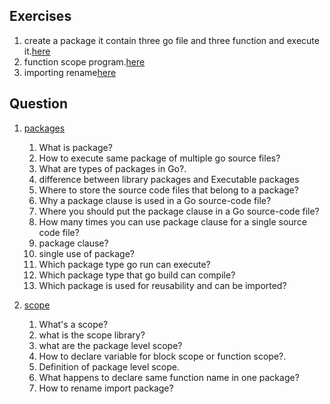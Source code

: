 ## Exercises
1. create a package it contain three go file and three function and execute it.[here](https://github.com/MaazMS/LearnGo/tree/master/code/src/02-packages-and-scope/exercises/Package)      
1. function scope program.[here](https://github.com/MaazMS/LearnGo/tree/master/code/src/02-packages-and-scope/exercises/scope)       
1. importing rename[here](https://github.com/MaazMS/LearnGo/tree/master/code/src/02-packages-and-scope/exercises/importing)    

## Question 
1. [packages](https://github.com/MaazMS/LearnGo/tree/master/code/src/02-packages-and-scope/01-packages-A)  
    1. What is package?     
    1. How to execute same package of multiple go source files?    
    1. What are types of packages in Go?.  
    1. difference between library packages and Executable packages   
    1. Where to store the source code files that belong to a package?  
    1. Why a package clause is used in a Go source-code file?  
    1. Where you should put the package clause in a Go source-code file?   
    1. How many times you can use package clause for a single source code file?  
    1. package clause?  
    1. single use of package?  
    1. Which package type go run can execute?  
    1. Which package type that go build can compile?  
    1. Which package is used for reusability and can be imported?

1. [scope](https://github.com/MaazMS/LearnGo/tree/master/code/src/02-packages-and-scope/02-scope)     
    1. What's a scope?    
    1. what is the scope library?  
    1. what are the package level scope?  
    1. How to declare variable for block scope or function scope?.  
    1. Definition of package level scope.  
    1. What happens to declare same function name in one package?  
    1. How to rename import package?  
